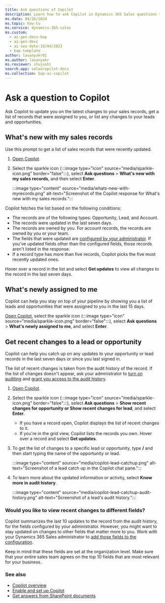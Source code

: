 ```yaml
---
title: Ask questions of Copilot
description: Learn how to ask Copilot in Dynamics 365 Sales questions to know what's new with your leads, opportunities, accounts, and records assigned to you.
ms.date: 04/26/2024
ms.topic: how-to
ms.service: dynamics-365-sales
ms.custom:
  - ai-gen-docs-bap
  - ai-gen-desc
  - ai-seo-date:10/04/2023
  - bap-template
author: lavanyakr01
ms.author: lavanyakr
ms.reviewer: shujoshi
search.app: salescopilot-docs
ms.collection: bap-ai-copilot
---
```


# Ask a question to Copilot

Ask Copilot to update you on the latest changes to your sales records, get a list of records that were assigned to you, or list any changes to your leads and opportunities.

## What's new with my sales records

Use this prompt to get a list of sales records that were recently updated.  

1. [Open Copilot](use-sales-copilot.md#open-copilot).
1. Select the sparkle icon (:::image type="icon" source="media/sparkle-icon.png" border="false":::), select **Ask questions** > **What's new with my sales records**, and then select **Enter**.

    :::image type="content" source="media/whats-new-with-myrecords.png" alt-text="Screenshot of the Copilot response for What's new with my sales records.":::

Copilot fetches the list based on the following conditions:

- The records are of the following types: Opportunity, Lead, and Account.
- The records were updated in the last seven days.
- The records are owned by you. For account records, the records are owned by you or your team.
- The fields that were updated are [configured by your administrator](enable-setup-copilot.md#configure-fields-for-generating-whats-new-with-my-sales-records-list). If you've updated fields other than the configured fields, those records aren't listed in the response.
- If a record type has more than five records, Copilot picks the five most recently updated ones.

Hover over a record in the list and select **Get updates** to view all changes to the record in the last seven days.

## What's newly assigned to me

Copilot can help you stay on top of your pipeline by showing you a list of leads and opportunities that were assigned to you in the last 15 days.

[Open Copilot](use-sales-copilot.md#open-copilot), select the sparkle icon (:::image type="icon" source="media/sparkle-icon.png" border="false":::), select **Ask questions** > **What's newly assigned to me**, and select **Enter**.

## Get recent changes to a lead or opportunity

Copilot can help you catch up on any updates to your opportunity or lead records in the last seven days or since you last signed in.

The list of recent changes is taken from the audit history of the record. If the list of changes doesn't appear, ask your administrator to [turn on auditing](enable-setup-copilot.md#turn-copilot-features-on-or-off-in-sales-hub) and [grant you access to the audit history](enable-setup-copilot.md#grant-audit-access-to-your-sellers).

1. [Open Copilot](use-sales-copilot.md#open-copilot).
1. Select the sparkle icon (:::image type="icon" source="media/sparkle-icon.png" border="false":::), select **Ask questions** > **Show recent changes for opportunity or Show recent changes for lead**, and select **Enter**.

    - If you have a record open, Copilot displays the list of recent changes to it.
    - If you're in the grid view, Copilot lists the records you own. Hover over a record and select **Get updates**.

1. To get the list of changes to a specific lead or opportunity, type **/** and then start typing the name of the opportunity or lead.

    :::image type="content" source="media/copilot-lead-catchup.png" alt-text="Screenshot of a lead catch up in the Copilot chat pane.":::

1. To learn more about the updated information or activity, select **Know more in audit history**.

    :::image type="content" source="media/copilot-lead-catchup-audit-history.png" alt-text="Screenshot of a lead's audit history.":::

### Would you like to view recent changes to different fields?

Copilot summarizes the last 10 updates to the record from the audit history, for the fields configured by your administrator. However, you might want to stay updated on changes to other fields that matter more to you. Work with your Dynamics 365 Sales administrator to [add those fields to the configuration](enable-setup-copilot.md#configure-fields-for-generating-summaries-and-recent-changes-list).

Keep in mind that these fields are set at the organization level. Make sure that your entire sales team agrees on the top 10 fields that are most relevant for your business.

### See also

- [Copilot overview](copilot-overview.md)
- [Enable and set up Copilot](enable-setup-copilot.md)
- [Get answers from SharePoint documents](copilot-get-doc-suggestions.md#get-answers-from-sharepoint-documents)
